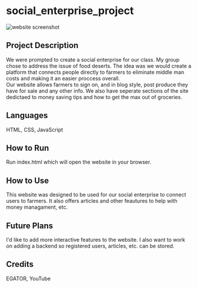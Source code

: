 # social_enterprise_project
<p>
<img src="/Users/marieyearup/social_enterprise/social_enterprise_project2/social_enterprise_project_ss.png" alt="website screenshot"/>
</p>

## Project Description
We were prompted to create a social enterprise for our class. My group chose to address the issue of food deserts. The idea was we would create a platform that connects people directly to farmers to eliminate middle man costs and making it an easier proccess overall. <br />
Our website allows farmers to sign on, and in blog style, post produce they have for sale and any other info. We also have seperate sections of the site dedictaed to money saving tips and how to get the max out of groceries. 


## Languages
HTML, CSS, JavaScript

## How to Run
Run index.html which will open the website in your browser.

## How to Use
This website was designed to be used for our social enterprise to connect users to farmers. It also offers articles and other feautures to help with money managament, etc.

## Future Plans
I'd like to add more interactive features to the website. I also want to work on adding a backend so registered users, articles, etc. can be stored. 

## Credits 
EGATOR, YouTube 